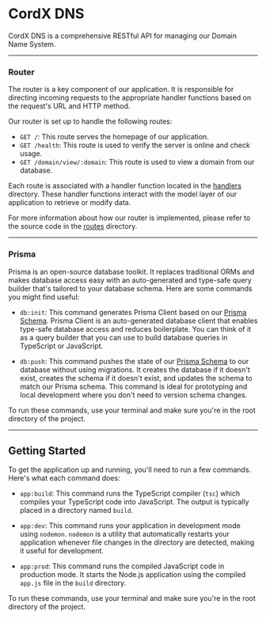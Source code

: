 # CordX DNS
CordX DNS is a comprehensive RESTful API for managing our Domain Name System.

---

### Router
The router is a key component of our application. It is responsible for directing incoming requests to the appropriate handler functions based on the request's URL and HTTP method.

Our router is set up to handle the following routes:

- `GET /`: This route serves the homepage of our application.
- `GET /health`: This route is used to verify the server is online and check usage.
- `GET /domain/view/:domain`: This route is used to view a domain from our database.

Each route is associated with a handler function located in the [handlers](./src/server/handlers/) directory. These handler functions interact with the model layer of our application to retrieve or modify data.

For more information about how our router is implemented, please refer to the source code in the [routes](./src/server/routes/) directory.

---

### Prisma

Prisma is an open-source database toolkit. It replaces traditional ORMs and makes database access easy with an auto-generated and type-safe query builder that's tailored to your database schema. Here are some commands you might find useful:

- `db:init`: This command generates Prisma Client based on our [Prisma Schema](./src/prisma/schema.prisma). Prisma Client is an auto-generated database client that enables type-safe database access and reduces boilerplate. You can think of it as a query builder that you can use to build database queries in TypeScript or JavaScript.

- `db:push`: This command pushes the state of our [Prisma Schema](./src/prisma/schema.prisma) to our database without using migrations. It creates the database if it doesn't exist, creates the schema if it doesn't exist, and updates the schema to match our Prisma schema. This command is ideal for prototyping and local development where you don't need to version schema changes.

To run these commands, use your terminal and make sure you're in the root directory of the project.

---

## Getting Started

To get the application up and running, you'll need to run a few commands. Here's what each command does:

- `app:build`: This command runs the TypeScript compiler (`tsc`) which compiles your TypeScript code into JavaScript. The output is typically placed in a directory named `build`.

- `app:dev`: This command runs your application in development mode using `nodemon`. `nodemon` is a utility that automatically restarts your application whenever file changes in the directory are detected, making it useful for development.

- `app:prod`: This command runs the compiled JavaScript code in production mode. It starts the Node.js application using the compiled `app.js` file in the `build` directory.

To run these commands, use your terminal and make sure you're in the root directory of the project.

